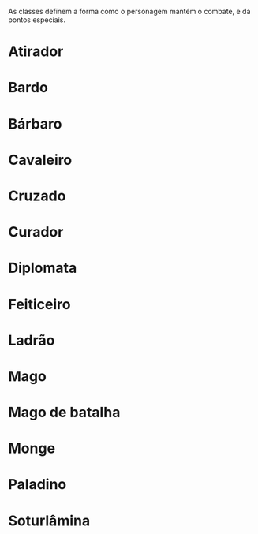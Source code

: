 <!-- TITLE: Classes -->
<!-- SUBTITLE: Classes do sistema do Amaranth -->

As classes definem a forma como o personagem mantém o combate, e dá pontos especiais. 
# Atirador
# Bardo
# Bárbaro
# Cavaleiro
# Cruzado
# Curador
# Diplomata
# Feiticeiro
# Ladrão
# Mago
# Mago de batalha
# Monge
# Paladino
# Soturlâmina
